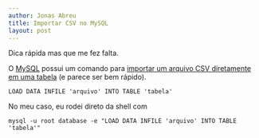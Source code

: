 ```yaml
---
author: Jonas Abreu
title: Importar CSV no MySQL
layout: post
---
```


Dica rápida mas que me fez falta.

O [MySQL][1] possui um comando para [importar um arquivo CSV diretamente em uma tabela][2] (e parece ser bem rápido).

	LOAD DATA INFILE 'arquivo' INTO TABLE 'tabela'

No meu caso, eu rodei direto da shell com
	
	mysql -u root database -e "LOAD DATA INFILE 'arquivo' INTO TABLE 'tabela'"

[1]: https://www.mysql.com/
[2]: https://dev.mysql.com/doc/refman/5.1/en/load-data.html
